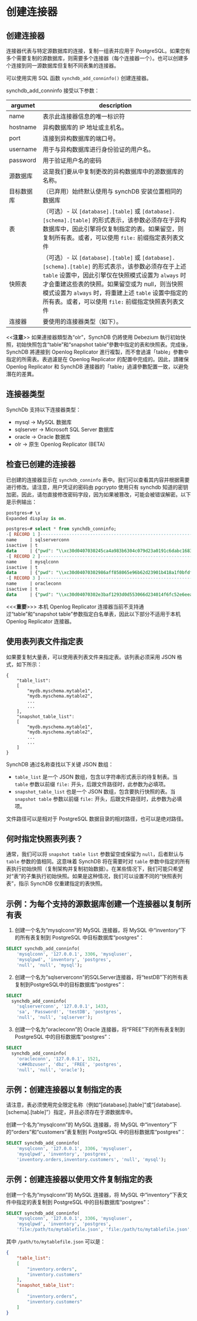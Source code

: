 # 创建连接器

## **创建连接器**

连接器代表与特定源数据库的连接，复制一组表并应用于 PostgreSQL。如果您有多个需要复制的源数据库，则需要多个连接器（每个连接器一个）。也可以创建多个连接到同一源数据库但复制不同表集的连接器。

可以使用实用 SQL 函数 `synchdb_add_conninfo()` 创建连接器。

synchdb_add_conninfo 接受以下参数：

| argumet | description |
|-------------------- |-|
| name | 表示此连接器信息的唯一标识符 |
| hostname | 异构数据库的 IP 地址或主机名。|
| port | 连接到异构数据库的端口号。|
| username | 用于与异构数据库进行身份验证的用户名。|
| password | 用于验证用户名的密码 |
| 源数据库 | 这是我们要从中复制更改的异构数据库中的源数据库的名称。|
| 目标数据库 | （已弃用）始终默认使用与 synchDB 安装位置相同的数据库 |
| 表 |（可选）- 以 `[database].[table]` 或 `[database].[schema].[table]` 的形式表示，该参数必须存在于异构数据库中，因此引擎将仅复制指定的表。如果留空，则复制所有表。或者，可以使用 `file:` 前缀指定表列表文件 |
| 快照表 |（可选）- 以 `[database].[table]` 或 `[database].[schema].[table]` 的形式表示，该参数必须存在于上述 `table` 设置中，因此引擎仅在快照模式设置为 `always` 时才会重建这些表的快照。如果留空或为 null，则当快照模式设置为 `always` 时，将重建上述 `table` 设置中指定的所有表。或者，可以使用 `file:` 前缀指定快照表列表文件 |
| 连接器 | 要使用的连接器类型（如下）。|

<<**注意**>> 如果連接器類型為“olr”，SynchDB 仍將使用 Debezium 執行初始快照，初始快照包含“table”和“snapshot table”參數中指定的表和快照表。完成後，SynchDB 將連接到 Openlog Replicator 進行複製，而不會過濾「table」參數中指定的所需表。表過濾是在 Openlog Replicator 的配置中完成的。因此，請確保 Openlog Replicator 和 SynchDB 連接器的「table」過濾參數配置一致，以避免潛在的差異。

## **连接器类型**

SynchDb 支持以下连接器类型：

* mysql -> MySQL 数据库
* sqlserver -> Microsoft SQL Server 数据库
* oracle -> Oracle 数据库
* olr -> 原生 Openlog Replicator (BETA)

## **检查已创建的连接器**

已创建的连接器显示在 `synchdb_conninfo` 表中。我们可以查看其内容并根据需要进行修改。请注意，用户凭证的密码由 pgcrypto 使用只有 synchdb 知道的密钥加密。因此，请勿直接修改密码字段，因为如果被篡改，可能会被错误解密。以下是示例输出：

```sql
postgres=# \x
Expanded display is on.

postgres=# select * from synchdb_conninfo;
-[ RECORD 1 ]-----------------------------------------------------------------------------------------------------------------------------------------------------------------------------------------------------------------------------------------------------------------------------------------------------------------
name     | sqlserverconn
isactive | t
data     | {"pwd": "\\xc30d0407030245ca4a983b6304c079d23a0191c6dabc1683e4f66fc538db65b9ab2788257762438961f8201e6bcefafa60460fbf441e55d844e7f27b31745f04e7251c0123a159540676c4", "port": 1433, "user": "sa", "dstdb": "postgres", "srcdb": "testDB", "table": "null", "hostname": "192.168.1.86", "connector": "sqlserver"}
-[ RECORD 2 ]-----------------------------------------------------------------------------------------------------------------------------------------------------------------------------------------------------------------------------------------------------------------------------------------------------------------
name     | mysqlconn
isactive | t
data     | {"pwd": "\\xc30d04070302986aff858065e96b62d23901b418a1f0bfdf874ea9143ec096cd648a1588090ee840de58fb6ba5a04c6430d8fe7f7d466b70a930597d48b8d31e736e77032cb34c86354e", "port": 3306, "user": "mysqluser", "dstdb": "postgres", "srcdb": "inventory", "table": "null", "hostname": "192.168.1.86", "connector": "mysql"}
-[ RECORD 3 ]-----------------------------------------------------------------------------------------------------------------------------------------------------------------------------------------------------------------------------------------------------------------------------------------------------------------
name     | oracleconn
isactive | t
data     | {"pwd": "\\xc30d04070302e3baf1293d0d553066d234014f6fc52e6eea425884b1f65f1955bf504b85062dfe538ca2e22bfd6db9916662406fc45a3a530b7bf43ce4cfaa2b049a1c9af8", "port": 1528, "user": "c##dbzuser", "dstdb": "postgres", "srcdb": "FREE", "table": "null", "hostname": "192.168.1.86", "connector": "oracle"}


```

<<<**重要**>>> 本机 Openlog Replicator 连接器当前不支持通过“table”和“snapshot table”参数指定白名单表，因此以下部分不适用于本机 Openlog Replicator 连接器。

## **使用表列表文件指定表**

如果要复制大量表，可以使用表列表文件来指定表。该列表必须采用 JSON 格式，如下所示：

```
{
    "table_list":
    [
        "mydb.myschema.mytable1",
        "mydb.myschema.mytable2",
        ...
        ...
    ],
    "snapshot_table_list":
    [
        "mydb.myschema.mytable1",
        "mydb.myschema.mytable2",
        ...
        ...
    ]
}
```

SynchDB 通过名称查找以下关键 JSON 数组：
* `table_list` 是一个 JSON 数组，包含以字符串形式表示的待复制表。当 `table` 参数以前缀 `file:` 开头，后跟文件路径时，此参数为必填项。
* `snapshot_table_list` 也是一个 JSON 数组，包含要执行快照的表。当 `snapshot table` 参数以前缀 `file:` 开头，后跟文件路径时，此参数为必填项。

文件路径可以是相对于 PostgreSQL 数据目录的相对路径，也可以是绝对路径。

## **何时指定快照表列表？**

通常，我们可以将 `snapshot table list` 参数留空或保留为 `null`，后者默认与 `table` 参数的值相同。这意味着 SynchDB 将在需要时对 `table` 参数中指定的所有表执行初始快照（复制架构并复制初始数据）。在某些情况下，我们可能只希望对“表”的子集执行初始快照。如果是这种情况，我们可以设置不同的“快照表列表”，指示 SynchDB 仅重建指定的表快照。

## **示例：为每个支持的源数据库创建一个连接器以复制所有表**

1. 创建一个名为“mysqlconn”的 MySQL 连接器，将 MySQL 中“inventory”下的所有表复制到 PostgreSQL 中目标数据库“postgres”：
```sql
SELECT synchdb_add_conninfo(
    'mysqlconn', '127.0.0.1', 3306, 'mysqluser', 
    'mysqlpwd', 'inventory', 'postgres', 
    'null', 'null', 'mysql');
```

2. 创建一个名为“sqlserverconn”的SQLServer连接器，将“testDB”下的所有表复制到PostgreSQL中的目标数据库“postgres”：
```sql
SELECT 
  synchdb_add_conninfo(
    'sqlserverconn', '127.0.0.1', 1433, 
    'sa', 'Password!', 'testDB', 'postgres', 
    'null', 'null', 'sqlserver');
```

3. 创建一个名为“oracleconn”的 Oracle 连接器，将“FREE”下的所有表复制到 PostgreSQL 中的目标数据库“postgres”：
```sql
SELECT 
  synchdb_add_conninfo(
    'oracleconn', '127.0.0.1', 1521, 
    'c##dbzuser', 'dbz', 'FREE', 'postgres', 
    'null', 'null', 'oracle');
```

## **示例：创建连接器以复制指定的表**

请注意，表必须使用完全限定名称（例如“[database].[table]”或“[database].[schema].[table]”）指定，并且必须存在于源数据库中。

创建一个名为“mysqlconn”的 MySQL 连接器，将 MySQL 中“inventory”下的“orders”和“customers”表复制到 PostgreSQL 中的目标数据库“postgres”：
```sql
SELECT synchdb_add_conninfo(
    'mysqlconn', '127.0.0.1', 3306, 'mysqluser', 
    'mysqlpwd', 'inventory', 'postgres', 
    'inventory.orders,inventory.customers', 'null', 'mysql');

```

## **示例：创建连接器以使用文件复制指定的表**

创建一个名为“mysqlconn”的 MySQL 连接器，将 MySQL 中“inventory”下表文件中指定的表复制到 PostgreSQL 中的目标数据库“postgres”：
```sql
SELECT synchdb_add_conninfo(
    'mysqlconn', '127.0.0.1', 3306, 'mysqluser', 
    'mysqlpwd', 'inventory', 'postgres', 
    'file:/path/to/mytablefile.json', 'file:/path/to/mytablefile.json', 'mysql');

```

其中 `/path/to/mytablefile.json` 可以是：
```json
{
    "table_list":
    [
        "inventory.orders",
        "inventory.customers"
    ],
    "snapshot_table_list":
    [
        "inventory.orders",
        "inventory.customers"
    ]
}
```